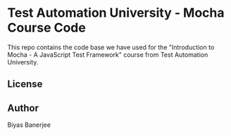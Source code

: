 # Test Automation University - Mocha Course Code

This repo contains the code base we have used for the "Introduction to Mocha - A JavaScript Test Framework" course from Test Automation University.

## License

## Author
Biyas Banerjee

